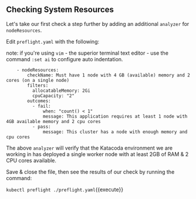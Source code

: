 ## Checking System Resources

Let's take our first check a step further by adding an additional  `analyzer` for `nodeResources`. 

Edit `preflight.yaml` with the following:

note: if you're using `vim` - the superior terminal text editor - use the command `:set ai` to configure auto indentation.

````
    - nodeResources:
        checkName: Must have 1 node with 4 GB (available) memory and 2 cores (on a single node)
        filters:
          allocatableMemory: 2Gi
          cpuCapacity: "2"
        outcomes:
          - fail:
              when: "count() < 1"
              message: This application requires at least 1 node with 4GB available memory and 2 cpu cores
          - pass:
              message: This cluster has a node with enough memory and cpu cores
````

The above `analyzer` will verify that the Katacoda environment we are working in has deployed a single worker node with at least 2GB of RAM & 2 CPU cores available.

Save & close the file, then see the results of our check by running the command:

`kubectl preflight ./preflight.yaml`{{execute}}

